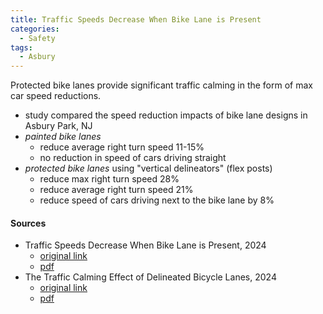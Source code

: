 ```yaml
---
title: Traffic Speeds Decrease When Bike Lane is Present
categories:
  - Safety
tags:
  - Asbury
---
```


Protected bike lanes provide significant traffic calming in the form of max car speed reductions.

* study compared the speed reduction impacts of bike lane designs in Asbury Park, NJ
* _painted bike lanes_ 
  * reduce average right turn speed 11-15%
  * no reduction in speed of cars driving straight
* _protected bike lanes_ using "vertical delineators" (flex posts)
  * reduce max right turn speed 28%
  * reduce average right turn speed 21%
  * reduce speed of cars driving next to the bike lane by 8% 

#### Sources 

* Traffic Speeds Decrease When Bike Lane is Present, 2024
  * [original link](https://www.rutgers.edu/news/traffic-speeds-decrease-when-bike-lane-present)
  * [pdf](/images/research/rutgers-bike-lane-car-speed.pdf)
* The Traffic Calming Effect of Delineated Bicycle Lanes, 2024
  * [original link](https://www.sciencedirect.com/science/article/pii/S2667091724000013)
  * [pdf](/images/research/rutgers-bike-lane-car-speed-academic.pdf)